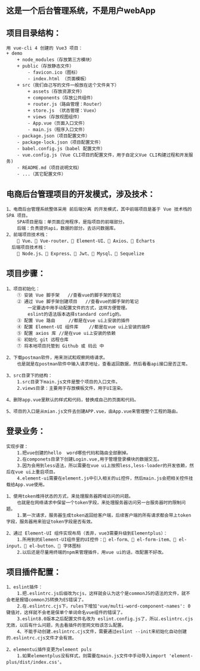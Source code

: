 
## 这是一个后台管理系统，不是用户webApp
## 项目目录结构：
    用 vue-cli 4 创建的 Vue3 项目：
    + demo
        + node_modules（存放第三方模块）
        + public（存放静态文件）
            - favicon.ico（图标）
            - index.html （页面模板）
        + src（我们自己写的文件一般放在这个文件夹下）
            + assets（存放资源文件）
            + components（存放公共组件）
            + router.js（路由管理：Router）
            + store.js （状态管理：Vuex）
            + views（存放视图组件）
            - App.vue（页面入口文件）
            - main.js（程序入口文件）
        - package.json（项目配置文件）
        - package-lock.json（项目配置文件）
        - babel.config.js（babel 配置文件）
        - vue.config.js (Vue CLI项目的配置文件，用于自定义Vue CLI构建过程和开发服务)
        - README.md（项目说明文档）
        - ...（其它配置文件）

## 电商后台管理项目的开发模式，涉及技术：
    1、电商后台管理系统整体采用 前后端分离 的开发模式，其中前端项目是基于 Vue 技术栈的 SPA 项目。
        SPA项目是指：单页面应用程序，是指项目的前端部分。
        后端：负责提供api，数据的部分。去访问数据库。
    2、前端项目技术栈：
         Vue、 Vue-router、 Element-UI、 Axios、 Echarts
      后端项目技术栈：
         Node.js、 Express、 Jwt、 Mysql、 Sequelize


## 项目步骤：
    1、项目初始化：
        ① 安装 Vue 脚手架   //查看vue的脚手架的笔记
        ② 通过 Vue 脚手架创建项目   //查看vue的脚手架的笔记
            一定要选中用手动配置文件的方式，这样方便管理。
            eslint的语法版本选择standard config的。
        ③ 配置 Vue 路由     //都是在vue ui上安装的插件
        ④ 配置 Element-UI 组件库    //都是在vue ui上安装的插件
        ⑤ 配置 axios 库 //是在vue ui上安装的依赖
        ⑥ 初始化 git 远程仓库
        ⑦ 将本地项目托管到 Github 或 码云 中

    2、下载postman软件，用来测试和观察网络请求。
        也是就是在postman软件中输入请求地址，查看返回数据，然后看看api接口是否正常。

    3、src目录下的结构：
        1.src目录下main.js文件是整个项目的入口文件。
        2.views目录：主要用于存放模板文件，用于UI渲染。
    
    4、删除app.vue里默认的样式和代码，替换成自己的页面和代码。

    5、项目的入口是从mian.js文件去创建APP.vue，由App.vue来管理整个工程的路由。

## 登录业务：
    实现步骤：
        1.把vue创建的hello  word哪些代码和路由全部删掉。
        2.在componets目录下创建Login.vue,用于管理登录模块的数据交互。
        3.因为会用到less语法，所以需要在vue ui上按照less,less-loader的开发依赖，然后在vue ui上重启项目。
        4.element-ui需要在element.js中引入相关的ui控件，然后main.js会把相关控件挂载给App.vue使用。

    1、使用token维持状态的方式，来处理服务器跨域访问的问题。
        也就是在网络请求中保留一个token字段，来处理服务器访问另一台服务器时的限制问题。
        1.第一次请求，服务器生成token返回给客户端，后续客户端的所有请求都会带上token字段，服务器用来验证token字段是否有效。
    
    2、通过 Element-UI 组件实现布局（丢弃，vue3需要升级到Elementplus）：
        1.所用到的Element-UI组件里的UI控件： el-form、 el-form-item、 el-input、 el-button、 字体图标
        2.以后还是尽量用终端的npm来管理插件，用vue ui的话，改配置不好改。


    


## 项目插件配置：
    1、eslint插件：
        1.把.eslintrc.js后缀改为cjs，这样就会认为这个是commonJS的语法的文件，就不会老是报错commonJS转换为ES错误了。
        2.在.eslintrc.cjs下，rules下增加'vue/multi-word-component-names': 0 键值对，这样就不会老是保单个单词命名vue组件的错误了。
        3.eslint8.0版本之后配置文件名改为 eslint.config.js了，所以.eslintrc.cjs无效，以后有什么问题，先去看插件的官网文档该怎么配置。
        4、不能手动创建.eslintrc.cjs文件，需要通过eslint --init来初始化自动创建的.eslintrc.cjs文件才会有效。

    2、elementui插件变更为element puls
        1.如果elementplus没有样式，则需要在main.js文件中手动导入import 'element-plus/dist/index.css'。